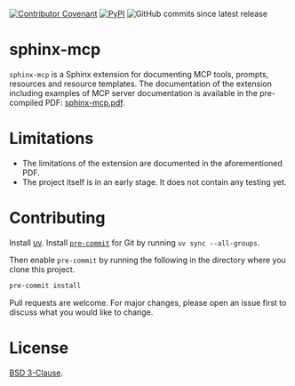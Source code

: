 [![Contributor Covenant](https://img.shields.io/badge/Contributor%20Covenant-2.1-4baaaa.svg)](code_of_conduct.md) [![PyPI](https://img.shields.io/pypi/v/sphinx-mcp?label=pypi%20package)](https://pypi.org/project/sphinx-mcp/#history) ![GitHub commits since latest release](https://img.shields.io/github/commits-since/sphinx-contrib/mcp/latest)

# sphinx-mcp

`sphinx-mcp` is a Sphinx extension for documenting MCP tools, prompts, resources and resource templates. The documentation of the extension including examples of MCP server documentation is available in the pre-compiled PDF: [sphinx-mcp.pdf](https://raw.githubusercontent.com/sphinx-contrib/mcp/master/sphinx-mcp.pdf).

# Limitations
 - The limitations of the extension are documented in the aforementioned PDF.
 - The project itself is in an early stage. It does not contain any testing yet.

# Contributing

Install [uv](https://docs.astral.sh/uv/getting-started/installation/). Install [`pre-commit`](https://pre-commit.com/) for Git by running `uv sync --all-groups`.

Then enable `pre-commit` by running the following in the directory where you clone this project.

```bash
pre-commit install
```
Pull requests are welcome. For major changes, please open an issue first to discuss what you would like to change.

# License

[BSD 3-Clause](https://choosealicense.com/licenses/bsd-3-clause/).
